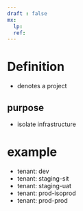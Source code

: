 ```yaml
---
draft : false
mx:
  lp:
  ref:
---
```


# Definition
- denotes a project
## purpose
- isolate infrastructure

# example
- tenant: dev
- tenant: staging-sit
- tenant: staging-uat
- tenant: prod-isoprod
- tenant: prod-prod